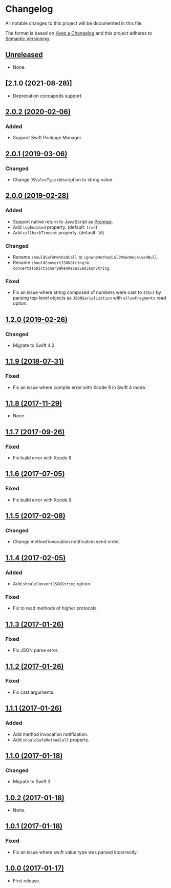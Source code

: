 # Changelog

All notable changes to this project will be documented in this file.

The format is based on [Keep a Changelog](http://keepachangelog.com/en/1.0.0/)
and this project adheres to [Semantic Versioning](http://semver.org/spec/v2.0.0.html).

## [Unreleased]

- None.

## [2.1.0 (2021-08-28)]

- Deprecation cocoapods support.

## [2.0.2 (2020-02-06)]

### Added

- Support Swift Package Manager.

## [2.0.1 (2019-03-06)]

### Changed

- Change `JSValueType` description to string value.

## [2.0.0 (2019-02-28)]

### Added

- Support native return to JavaScript as [Promise](https://developer.mozilla.org/ko/docs/Web/JavaScript/Reference/Global_Objects/Promise).
- Add `logEnabled` property. (default: `true`)
- Add `callbackTimeout` property. (default: `10`)

### Changed

- Rename `shouldSafeMethodCall` to `ignoreMethodCallWhenReceivedNull`.
- Rename `shouldConvertJSONString` to `convertsToDictionaryWhenReceivedJsonString`.

### Fixed

- Fix an issue where string composed of numbers were cast to `JSInt` by parsing top-level objects as `JSONSerialization` with `allowFragments` read option.

## [1.2.0 (2019-02-26)]

### Changed

- Migrate to Swift 4.2.

## [1.1.9 (2018-07-31)]

### Fixed

- Fix an issue where compile error with Xcode 9 in Swift 4 mode.

## [1.1.8 (2017-11-29)]

- None.

## [1.1.7 (2017-09-26)]

### Fixed

- Fix build error with Xcode 9.

## [1.1.6 (2017-07-05)]

### Fixed

- Fix build error with Xcode 9.

## [1.1.5 (2017-02-08)]

### Changed

- Change method invocation notification send order.

## [1.1.4 (2017-02-05)]

### Added

- Add `shouldConvertJSONString` option.

### Fixed

- Fix to read methods of higher protocols.

## [1.1.3 (2017-01-26)]

### Fixed

- Fix JSON parse error.

## [1.1.2 (2017-01-26)]

### Fixed

- Fix cast arguments.

## [1.1.1 (2017-01-26)]

### Added

- Add method invocation notification.
- Add `shouldSafeMethodCall` property.

## [1.1.0 (2017-01-18)]

### Changed

- Migrate to Swift 3.

## [1.0.2 (2017-01-18)]

- None.

## [1.0.1 (2017-01-18)]

### Fixed

- Fix an issue where swift value type was parsed incorrectly.

## [1.0.0 (2017-01-17)]

- First release.

[Unreleased]: https://github.com/ridi/WKJavaScriptController/compare/2.0.2...HEAD
[2.0.2 (2020-02-06)]: https://github.com/ridi/WKJavaScriptController/compare/2.0.1...2.0.2
[2.0.1 (2019-03-06)]: https://github.com/ridi/WKJavaScriptController/compare/2.0.0...2.0.1
[2.0.0 (2019-02-28)]: https://github.com/ridi/WKJavaScriptController/compare/1.2.0...2.0.0
[1.2.0 (2019-02-26)]: https://github.com/ridi/WKJavaScriptController/compare/1.1.9...1.2.0
[1.1.9 (2018-07-31)]: https://github.com/ridi/WKJavaScriptController/compare/1.1.8...1.1.9
[1.1.8 (2017-11-29)]: https://github.com/ridi/WKJavaScriptController/compare/1.1.7...1.1.8
[1.1.7 (2017-09-26)]: https://github.com/ridi/WKJavaScriptController/compare/1.1.6...1.1.7
[1.1.6 (2017-07-05)]: https://github.com/ridi/WKJavaScriptController/compare/1.1.5...1.1.6
[1.1.5 (2017-02-08)]: https://github.com/ridi/WKJavaScriptController/compare/1.1.4...1.1.5
[1.1.4 (2017-02-05)]: https://github.com/ridi/WKJavaScriptController/compare/1.1.3...1.1.4
[1.1.3 (2017-01-26)]: https://github.com/ridi/WKJavaScriptController/compare/1.1.2...1.1.3
[1.1.2 (2017-01-26)]: https://github.com/ridi/WKJavaScriptController/compare/1.1.1...1.1.2
[1.1.1 (2017-01-26)]: https://github.com/ridi/WKJavaScriptController/compare/1.1.0...1.1.1
[1.1.0 (2017-01-18)]: https://github.com/ridi/WKJavaScriptController/compare/1.0.2...1.1.0
[1.0.2 (2017-01-18)]: https://github.com/ridi/WKJavaScriptController/compare/1.0.1...1.0.2
[1.0.1 (2017-01-18)]: https://github.com/ridi/WKJavaScriptController/compare/1.0.0...1.0.1
[1.0.0 (2017-01-17)]: https://github.com/ridi/WKJavaScriptController/compare/8065709...1.0.0
